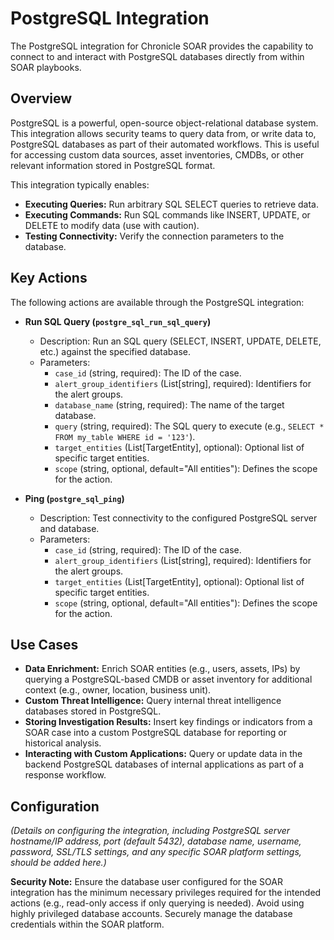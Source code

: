 # PostgreSQL Integration

The PostgreSQL integration for Chronicle SOAR provides the capability to connect to and interact with PostgreSQL databases directly from within SOAR playbooks.

## Overview

PostgreSQL is a powerful, open-source object-relational database system. This integration allows security teams to query data from, or write data to, PostgreSQL databases as part of their automated workflows. This is useful for accessing custom data sources, asset inventories, CMDBs, or other relevant information stored in PostgreSQL format.

This integration typically enables:

*   **Executing Queries:** Run arbitrary SQL SELECT queries to retrieve data.
*   **Executing Commands:** Run SQL commands like INSERT, UPDATE, or DELETE to modify data (use with caution).
*   **Testing Connectivity:** Verify the connection parameters to the database.

## Key Actions

The following actions are available through the PostgreSQL integration:

*   **Run SQL Query (`postgre_sql_run_sql_query`)**
    *   Description: Run an SQL query (SELECT, INSERT, UPDATE, DELETE, etc.) against the specified database.
    *   Parameters:
        *   `case_id` (string, required): The ID of the case.
        *   `alert_group_identifiers` (List[string], required): Identifiers for the alert groups.
        *   `database_name` (string, required): The name of the target database.
        *   `query` (string, required): The SQL query to execute (e.g., `SELECT * FROM my_table WHERE id = '123'`).
        *   `target_entities` (List[TargetEntity], optional): Optional list of specific target entities.
        *   `scope` (string, optional, default="All entities"): Defines the scope for the action.

*   **Ping (`postgre_sql_ping`)**
    *   Description: Test connectivity to the configured PostgreSQL server and database.
    *   Parameters:
        *   `case_id` (string, required): The ID of the case.
        *   `alert_group_identifiers` (List[string], required): Identifiers for the alert groups.
        *   `target_entities` (List[TargetEntity], optional): Optional list of specific target entities.
        *   `scope` (string, optional, default="All entities"): Defines the scope for the action.

## Use Cases

*   **Data Enrichment:** Enrich SOAR entities (e.g., users, assets, IPs) by querying a PostgreSQL-based CMDB or asset inventory for additional context (e.g., owner, location, business unit).
*   **Custom Threat Intelligence:** Query internal threat intelligence databases stored in PostgreSQL.
*   **Storing Investigation Results:** Insert key findings or indicators from a SOAR case into a custom PostgreSQL database for reporting or historical analysis.
*   **Interacting with Custom Applications:** Query or update data in the backend PostgreSQL databases of internal applications as part of a response workflow.

## Configuration

*(Details on configuring the integration, including PostgreSQL server hostname/IP address, port (default 5432), database name, username, password, SSL/TLS settings, and any specific SOAR platform settings, should be added here.)*

**Security Note:** Ensure the database user configured for the SOAR integration has the minimum necessary privileges required for the intended actions (e.g., read-only access if only querying is needed). Avoid using highly privileged database accounts. Securely manage the database credentials within the SOAR platform.
